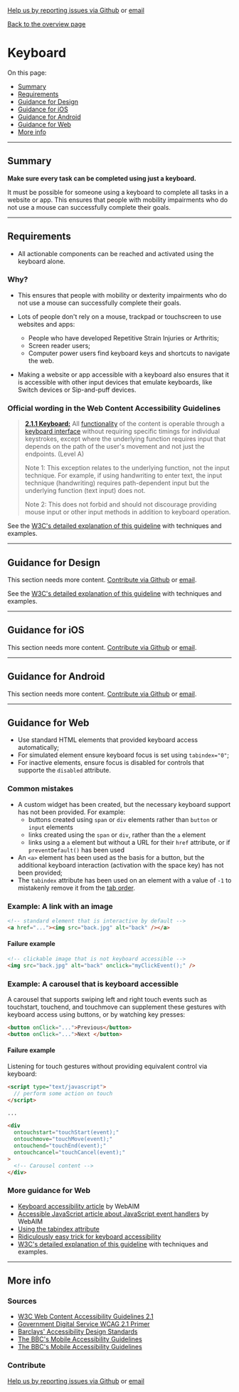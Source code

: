 [Help us by reporting issues via Github](https://github.com/theappbusiness/accessibility-guidelines) or [email](mailto:jeanfrancois@theappbusiness.com)

[Back to the overview page](./../README.md)

# Keyboard

On this page:
* [Summary](#summary)
* [Requirements](#requirements)
* [Guidance for Design](#guidance-for-design)
* [Guidance for iOS](#guidance-for-ios)
* [Guidance for Android](#guidance-for-android)
* [Guidance for Web](#guidance-for-web)
* [More info](#more-info)

---

## Summary

**Make sure every task can be completed using just a keyboard.**

It must be possible for someone using a keyboard to complete all tasks in a website or app. This ensures that people with mobility impairments who do not use a mouse can successfully complete their goals.

---

## Requirements

* All actionable components can be reached and activated using the keyboard alone.

### Why?

* This ensures that people with mobility or dexterity impairments who do not use a mouse can successfully complete their goals.

* Lots of people don't rely on a mouse, trackpad or touchscreen to use websites and apps:
  * People who have developed Repetitive Strain Injuries or Arthritis;
  * Screen reader users;
  * Computer power users find keyboard keys and shortcuts to navigate the web.

* Making a website or app accessible with a keyboard also ensures that it is accessible with other input devices that emulate keyboards, like Switch devices or Sip-and-puff devices.

### Official wording in the Web Content Accessibility Guidelines

> [**2.1.1 Keyboard:**](https://www.w3.org/TR/UNDERSTANDING-WCAG20/keyboard-operation-keyboard-operable.html) All [functionality](https://www.w3.org/TR/UNDERSTANDING-WCAG20/keyboard-operation-keyboard-operable.html#functiondef) of the content is operable through a [keyboard interface](https://www.w3.org/TR/UNDERSTANDING-WCAG20/keyboard-operation-keyboard-operable.html#keybrd-interfacedef) without requiring specific timings for individual keystrokes, except where the underlying function requires input that depends on the path of the user's movement and not just the endpoints. (Level A)
> 
> Note 1: This exception relates to the underlying function, not the input technique. For example, if using handwriting to enter text, the input technique (handwriting) requires path-dependent input but the underlying function (text input) does not.
> 
> Note 2: This does not forbid and should not discourage providing mouse input or other input methods in addition to keyboard operation.

See the [W3C's detailed explanation of this guideline](https://www.w3.org/TR/UNDERSTANDING-WCAG20/keyboard-operation-keyboard-operable.html) with techniques and examples.

---

## Guidance for Design

This section needs more content. [Contribute via Github](https://github.com/theappbusiness/accessibility-guidelines/) or [email](mailto:jeanfrancois@theappbusiness.com).

See the [W3C's detailed explanation of this guideline](https://www.w3.org/TR/UNDERSTANDING-WCAG20/keyboard-operation-keyboard-operable.html) with techniques and examples.

---

## Guidance for iOS

This section needs more content. [Contribute via Github](https://github.com/theappbusiness/accessibility-guidelines/) or [email](mailto:kane.cheshire@theappbusiness.com).

---

## Guidance for Android

This section needs more content. [Contribute via Github](https://github.com/theappbusiness/accessibility-guidelines/) or [email](mailto:jeanfrancois@theappbusiness.com).

---

## Guidance for Web

* Use standard HTML elements that provided keyboard access automatically;
* For simulated element ensure keyboard focus is set using `tabindex="0"`;
* For inactive elements, ensure focus is disabled for controls that supporte the `disabled` attribute.

### Common mistakes

* A custom widget has been created, but the necessary keyboard support has not been provided. For example:
  * buttons created using `span` or `div` elements rather than `button` or `input` elements
  * links created using the `span` or `div`, rather than the `a` element
  * links using a `a` element but without a URL for their `href` attribute, or if `preventDefault()` has been used
* An `<a>` element has been used as the basis for a button, but the additional keyboard interaction (activation with the space key) has not been provided;
* The `tabindex` attribute has been used on an element with a value of `-1` to mistakenly remove it from the [tab order](./definitions.md#tab-order).

### Example: A link with an image

```html
<!-- standard element that is interactive by default -->
<a href="..."><img src="back.jpg" alt="back" /></a>  
```

#### Failure example

```html
<!-- clickable image that is not keyboard accessible -->
<img src="back.jpg" alt="back" onclick="myClickEvent();" />
```

### Example: A carousel that is keyboard accessible

A carousel that supports swiping left and right touch events such as touchstart, touchend, and touchmove can supplement these gestures with keyboard access using buttons, or by watching key presses:

```html
<button onClick="...">Previous</button>
<button onClick="...">Next </button>
```

#### Failure example

Listening for touch gestures without providing equivalent control via keyboard:

```html
<script type="text/javascript">
  // perform some action on touch
</script>

...

<div
  ontouchstart="touchStart(event);"
  ontouchmove="touchMove(event);"
  ontouchend="touchEnd(event);"
  ontouchcancel="touchCancel(event);"
>
  <!-- Carousel content -->
</div>  
```

### More guidance for Web

*   [Keyboard accessibility article](http://webaim.org/techniques/keyboard/) by WebAIM
*   [Accessible JavaScript article about JavaScript event handlers](https://webaim.org/techniques/javascript/eventhandlers) by WebAIM
*   [Using the tabindex attribute](https://www.paciellogroup.com/blog/2014/08/using-the-tabindex-attribute/)
*   [Ridiculously easy trick for keyboard accessibility](http://www.karlgroves.com/2014/11/24/ridiculously-easy-trick-for-keyboard-accessibility/)
*   [W3C's detailed explanation of this guideline](https://www.w3.org/TR/UNDERSTANDING-WCAG20/keyboard-operation-keyboard-operable.html) with techniques and examples.

---

## More info

### Sources

* [W3C Web Content Accessibility Guidelines 2.1](https://www.w3.org/TR/WCAG21/)
* [Government Digital Service WCAG 2.1 Primer](https://alphagov.github.io/wcag-primer/)
* [Barclays' Accessibility Design Standards](https://home.barclays/who-we-are/our-suppliers/our-requirements-of-external-suppliers/)
* [The BBC's Mobile Accessibility Guidelines](https://www.bbc.co.uk/guidelines/futuremedia/accessibility/mobile/summary)
* [The BBC's Mobile Accessibility Guidelines](https://www.bbc.co.uk/guidelines/futuremedia/accessibility/mobile/summary)

### Contribute

[Help us by reporting issues via Github](https://github.com/theappbusiness/accessibility-guidelines) or [email](mailto:jeanfrancois@theappbusiness.com)